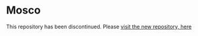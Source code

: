 # Mosco

This repository has been discontinued. Please [visit the new repository, here](https://github.com/DelphiWorlds/MoscoExpert)
